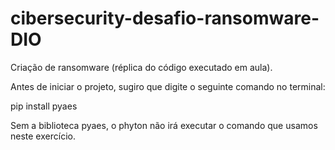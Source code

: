 # cibersecurity-desafio-ransomware-DIO

 Criação de ransomware (réplica do código executado em aula).

 Antes de iniciar o projeto, sugiro que digite o seguinte comando no terminal:

 pip install pyaes

 Sem a biblioteca pyaes, o phyton não irá executar o comando que usamos neste exercício.
